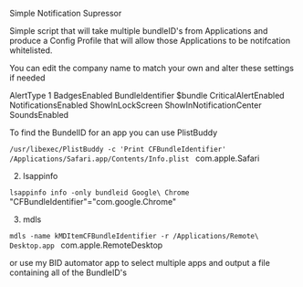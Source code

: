 Simple Notification Supressor

Simple script that will take multiple bundleID's from Applications and produce a Config Profile that will allow those Applications to be notifcation whitelisted.

You can edit the company name to match your own and alter these settings if needed

<key>AlertType</key>
<integer>1</integer>
<key>BadgesEnabled</key>
<true/>
<key>BundleIdentifier</key>
<string>$bundle</string>
<key>CriticalAlertEnabled</key>
<false/>
<key>NotificationsEnabled</key>
<true/>
<key>ShowInLockScreen</key>
<true/>
<key>ShowInNotificationCenter</key>
<true/>
<key>SoundsEnabled</key>
<true/>

To find the BundelID for an app you can use 
PlistBuddy

`/usr/libexec/PlistBuddy -c 'Print CFBundleIdentifier' /Applications/Safari.app/Contents/Info.plist
`
com.apple.Safari

2. lsappinfo

`lsappinfo info -only bundleid Google\ Chrome
`
"CFBundleIdentifier"="com.google.Chrome"

3. mdls

`mdls -name kMDItemCFBundleIdentifier -r /Applications/Remote\ Desktop.app
`
com.apple.RemoteDesktop

or use my BID automator app to select multiple apps and output a file containing all of the BundleID's
